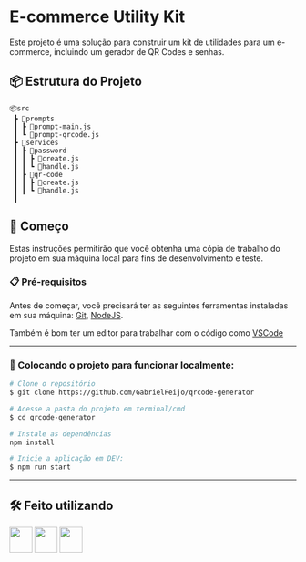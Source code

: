 # E-commerce Utility Kit

Este projeto é uma solução para construir um kit de utilidades para um e-commerce, incluindo um gerador de QR Codes e senhas.

## 📦 Estrutura do Projeto

```plaintext
📦src
 ┣ 📂prompts
 ┃ ┣ 📜prompt-main.js
 ┃ ┗ 📜prompt-qrcode.js
 ┣ 📂services
 ┃ ┣ 📂password
 ┃ ┃ ┣ 📜create.js
 ┃ ┃ ┗ 📜handle.js
 ┃ ┣ 📂qr-code
 ┃ ┃ ┣ 📜create.js
 ┃ ┃ ┗ 📜handle.js
 ┃
```

## 🚀 Começo

Estas instruções permitirão que você obtenha uma cópia de trabalho do projeto em sua máquina local para fins de desenvolvimento e teste.

### 📋 Pré-requisitos

Antes de começar, você precisará ter as seguintes ferramentas instaladas em sua máquina:
[Git](https://git-scm.com),
[NodeJS](https://nodejs.org/en).

Também é bom ter um editor para trabalhar com o código como [VSCode](https://code.visualstudio.com/)

---

### 🎲 Colocando o projeto para funcionar localmente:

```bash
# Clone o repositório
$ git clone https://github.com/GabrielFeijo/qrcode-generator
```

```bash
# Acesse a pasta do projeto em terminal/cmd
$ cd qrcode-generator

# Instale as dependências
npm install

# Inicie a aplicação em DEV:
$ npm run start
```

---

## 🛠️ Feito utilizando

<img src="https://cdn.jsdelivr.net/gh/devicons/devicon@latest/icons/javascript/javascript-plain.svg" width="40" height="45" /> <img src="https://cdn.jsdelivr.net/gh/devicons/devicon@latest/icons/nodejs/nodejs-original.svg" width="40" height="45" /> <img src="https://cdn.jsdelivr.net/gh/devicons/devicon@latest/icons/npm/npm-original-wordmark.svg" width="40" height="45" />

